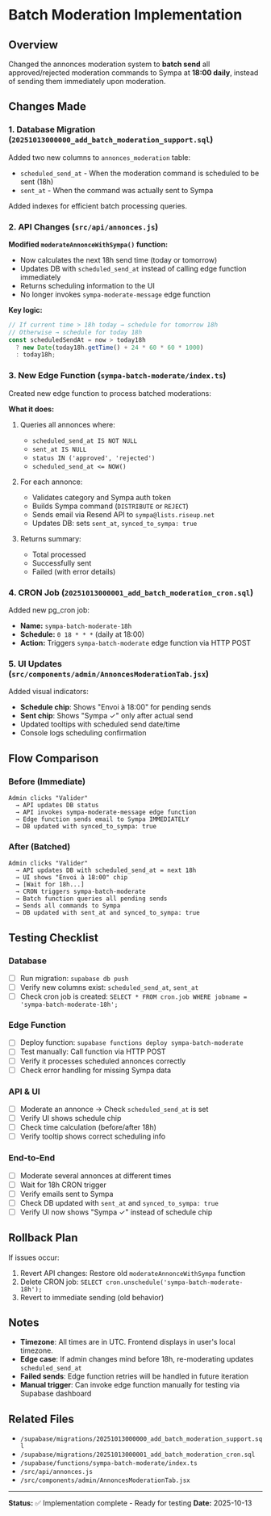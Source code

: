 # Batch Moderation Implementation

## Overview
Changed the annonces moderation system to **batch send** all approved/rejected moderation commands to Sympa at **18:00 daily**, instead of sending them immediately upon moderation.

## Changes Made

### 1. Database Migration (`20251013000000_add_batch_moderation_support.sql`)
Added two new columns to `annonces_moderation` table:
- `scheduled_send_at` - When the moderation command is scheduled to be sent (18h)
- `sent_at` - When the command was actually sent to Sympa

Added indexes for efficient batch processing queries.

### 2. API Changes (`src/api/annonces.js`)
**Modified `moderateAnnonceWithSympa()` function:**
- Now calculates the next 18h send time (today or tomorrow)
- Updates DB with `scheduled_send_at` instead of calling edge function immediately
- Returns scheduling information to the UI
- No longer invokes `sympa-moderate-message` edge function

**Key logic:**
```javascript
// If current time > 18h today → schedule for tomorrow 18h
// Otherwise → schedule for today 18h
const scheduledSendAt = now > today18h
  ? new Date(today18h.getTime() + 24 * 60 * 60 * 1000)
  : today18h;
```

### 3. New Edge Function (`sympa-batch-moderate/index.ts`)
Created new edge function to process batched moderations:

**What it does:**
1. Queries all annonces where:
   - `scheduled_send_at IS NOT NULL`
   - `sent_at IS NULL`
   - `status IN ('approved', 'rejected')`
   - `scheduled_send_at <= NOW()`

2. For each annonce:
   - Validates category and Sympa auth token
   - Builds Sympa command (`DISTRIBUTE` or `REJECT`)
   - Sends email via Resend API to `sympa@lists.riseup.net`
   - Updates DB: sets `sent_at`, `synced_to_sympa: true`

3. Returns summary:
   - Total processed
   - Successfully sent
   - Failed (with error details)

### 4. CRON Job (`20251013000001_add_batch_moderation_cron.sql`)
Added new pg_cron job:
- **Name:** `sympa-batch-moderate-18h`
- **Schedule:** `0 18 * * *` (daily at 18:00)
- **Action:** Triggers `sympa-batch-moderate` edge function via HTTP POST

### 5. UI Updates (`src/components/admin/AnnoncesModerationTab.jsx`)
Added visual indicators:
- **Schedule chip**: Shows "Envoi à 18:00" for pending sends
- **Sent chip**: Shows "Sympa ✓" only after actual send
- Updated tooltips with scheduled send date/time
- Console logs scheduling confirmation

## Flow Comparison

### Before (Immediate)
```
Admin clicks "Valider"
  → API updates DB status
  → API invokes sympa-moderate-message edge function
  → Edge function sends email to Sympa IMMEDIATELY
  → DB updated with synced_to_sympa: true
```

### After (Batched)
```
Admin clicks "Valider"
  → API updates DB with scheduled_send_at = next 18h
  → UI shows "Envoi à 18:00" chip
  → [Wait for 18h...]
  → CRON triggers sympa-batch-moderate
  → Batch function queries all pending sends
  → Sends all commands to Sympa
  → DB updated with sent_at and synced_to_sympa: true
```

## Testing Checklist

### Database
- [ ] Run migration: `supabase db push`
- [ ] Verify new columns exist: `scheduled_send_at`, `sent_at`
- [ ] Check cron job is created: `SELECT * FROM cron.job WHERE jobname = 'sympa-batch-moderate-18h';`

### Edge Function
- [ ] Deploy function: `supabase functions deploy sympa-batch-moderate`
- [ ] Test manually: Call function via HTTP POST
- [ ] Verify it processes scheduled annonces correctly
- [ ] Check error handling for missing Sympa data

### API & UI
- [ ] Moderate an annonce → Check `scheduled_send_at` is set
- [ ] Verify UI shows schedule chip
- [ ] Check time calculation (before/after 18h)
- [ ] Verify tooltip shows correct scheduling info

### End-to-End
- [ ] Moderate several annonces at different times
- [ ] Wait for 18h CRON trigger
- [ ] Verify emails sent to Sympa
- [ ] Check DB updated with `sent_at` and `synced_to_sympa: true`
- [ ] Verify UI now shows "Sympa ✓" instead of schedule chip

## Rollback Plan

If issues occur:
1. Revert API changes: Restore old `moderateAnnonceWithSympa` function
2. Delete CRON job: `SELECT cron.unschedule('sympa-batch-moderate-18h');`
3. Revert to immediate sending (old behavior)

## Notes

- **Timezone**: All times are in UTC. Frontend displays in user's local timezone.
- **Edge case**: If admin changes mind before 18h, re-moderating updates `scheduled_send_at`
- **Failed sends**: Edge function retries will be handled in future iteration
- **Manual trigger**: Can invoke edge function manually for testing via Supabase dashboard

## Related Files

- `/supabase/migrations/20251013000000_add_batch_moderation_support.sql`
- `/supabase/migrations/20251013000001_add_batch_moderation_cron.sql`
- `/supabase/functions/sympa-batch-moderate/index.ts`
- `/src/api/annonces.js`
- `/src/components/admin/AnnoncesModerationTab.jsx`

---

**Status:** ✅ Implementation complete - Ready for testing
**Date:** 2025-10-13
